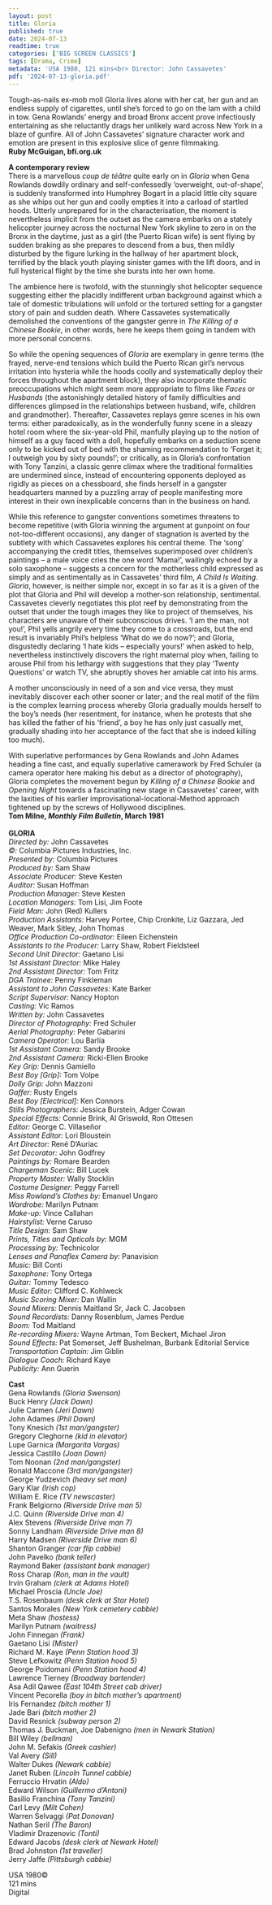 ```yaml
---
layout: post
title: Gloria
published: true
date: 2024-07-13
readtime: true
categories: ['BIG SCREEN CLASSICS']
tags: [Drama, Crime]
metadata: 'USA 1980, 121 mins<br> Director: John Cassavetes'
pdf: '2024-07-13-gloria.pdf'
---
```


Tough-as-nails ex-mob moll Gloria lives alone with her cat, her gun and an endless supply of cigarettes, until she’s forced to go on the lam with a child in tow. Gena Rowlands’ energy and broad Bronx accent prove infectiously entertaining as she reluctantly drags her unlikely ward across New York in a blaze of gunfire. All of John Cassavetes’ signature character work and emotion are present in this explosive slice of genre filmmaking.  
**Ruby McGuigan, bfi.org.uk**  

**A contemporary review**  
There is a marvellous _coup de téâtre_ quite early on in _Gloria_ when Gena Rowlands dowdily ordinary and self-confessedly ‘overweight, out-of-shape’, is suddenly transformed into Humphrey Bogart in a placid little city square as she whips out her gun and coolly empties it into a carload of startled hoods. Utterly unprepared for in the characterisation, the moment is nevertheless implicit from the outset as the camera embarks on a stately helicopter journey across the nocturnal New York skyline to zero in on the Bronx in the daytime, just as a girl (the Puerto Rican wife) is sent flying by sudden braking as she prepares to descend from a bus, then mildly disturbed by the figure lurking in the hallway of her apartment block, terrified by the black youth playing sinister games with the lift doors, and in full hysterical flight by the time she bursts into her own home.

The ambience here is twofold, with the stunningly shot helicopter sequence suggesting either the placidly indifferent urban background against which a tale of domestic tribulations will unfold or the tortured setting for a gangster story of pain and sudden death. Where Cassavetes systematically demolished the conventions of the gangster genre in _The Killing of a Chinese Bookie_, in other words, here he keeps them going in tandem with more personal concerns.

So while the opening sequences of _Gloria_ are exemplary in genre terms (the frayed, nerve-end tensions which build the Puerto Rican girl’s nervous irritation into hysteria while the hoods coolly and systematically deploy their forces throughout the apartment block), they also incorporate thematic preoccupations which might seem more appropriate to films like _Faces_ or _Husbands_ (the astonishingly detailed history of family difficulties and differences glimpsed in the relationships between husband, wife, children and grandmother). Thereafter, Cassavetes replays genre scenes in his own terms: either paradoxically, as in the wonderfully funny scene in a sleazy hotel room where the six-year-old Phil, manfully playing up to the notion of himself as a guy faced with a doll, hopefully embarks on a seduction scene only to be kicked out of bed with the shaming recommendation to ‘Forget it; I outweigh you by sixty pounds!’; or critically, as in Gloria’s confrontation with Tony Tanzini, a classic genre climax where the traditional formalities are undermined since, instead of encountering opponents deployed as rigidly as pieces on a chessboard, she finds herself in a gangster headquarters manned by a puzzling array of people manifesting more interest in their own inexplicable concerns than in the business on hand.

While this reference to gangster conventions sometimes threatens to become repetitive (with Gloria winning the argument at gunpoint on four not-too-different occasions), any danger of stagnation is averted by the subtlety with which Cassavetes explores his central theme. The ‘song’ accompanying the credit titles, themselves superimposed over children’s paintings – a male voice cries the one word ‘Mama!’, wailingly echoed by a solo saxophone – suggests a concern for the motherless child expressed as simply and as sentimentally as in Cassavetes’ third film, _A Child Is Waiting_. _Gloria_, however, is neither simple nor, except in so far as it is a given of the plot that Gloria and Phil will develop a mother-son relationship, sentimental. Cassavetes cleverly negotiates this plot reef by demonstrating from the outset that under the tough images they like to project of themselves, his characters are unaware of their subconscious drives. ‘I am the man, not you!’, Phil yells angrily every time they come to a crossroads, but the end result is invariably Phil’s helpless ‘What do we do now?’; and Gloria, disgustedly declaring ‘I hate kids – especially yours!’ when asked to help, nevertheless instinctively discovers the right maternal ploy when, failing to arouse Phil from his lethargy with suggestions that they play ‘Twenty Questions’ or watch TV, she abruptly shoves her amiable cat into his arms.

A mother unconsciously in need of a son and vice versa, they must inevitably discover each other sooner or later; and the real motif of the film is the complex learning process whereby Gloria gradually moulds herself to the boy’s needs (her resentment, for instance, when he protests that she has killed the father of his ‘friend’, a boy he has only just casually met, gradually shading into her acceptance of the fact that she is indeed killing too much).

With superlative performances by Gena Rowlands and John Adames heading a fine cast, and equally superlative camerawork by Fred Schuler (a camera operator here making his debut as a director of photography), Gloria completes the movement begun by _Killing of a Chinese Bookie_ and _Opening Night_ towards a fascinating new stage in Cassavetes’ career, with the laxities of his earlier improvisational-locational-Method approach tightened up by the screws of Hollywood disciplines.  
**Tom Milne, _Monthly Film Bulletin_, March 1981**  
<br>
**GLORIA**  
_Directed by:_ John Cassavetes  
_©:_ Columbia Pictures Industries, Inc.  
_Presented by:_ Columbia Pictures  
_Produced by:_ Sam Shaw  
_Associate Producer:_ Steve Kesten  
_Auditor:_ Susan Hoffman  
_Production Manager:_ Steve Kesten  
_Location Managers:_ Tom Lisi, Jim Foote  
_Field Man:_ John (Red) Kullers  
_Production Assistants:_ Harvey Portee, Chip Cronkite, Liz Gazzara, Jed Weaver, Mark Sitley, John Thomas  
_Office Production Co-ordinator:_ Eileen Eichenstein  
_Assistants to the Producer:_ Larry Shaw, Robert Fieldsteel  
_Second Unit Director:_ Gaetano Lisi  
_1st Assistant Director:_ Mike Haley  
_2nd Assistant Director:_ Tom Fritz  
_DGA Trainee:_ Penny Finkleman  
_Assistant to John Cassavetes:_ Kate Barker  
_Script Supervisor:_ Nancy Hopton  
_Casting:_ Vic Ramos  
_Written by:_ John Cassavetes  
_Director of Photography:_ Fred Schuler  
_Aerial Photography:_ Peter Gabarini  
_Camera Operator:_ Lou Barlia  
_1st Assistant Camera:_ Sandy Brooke  
_2nd Assistant Camera:_ Ricki-Ellen Brooke  
_Key Grip:_ Dennis Gamiello  
_Best Boy [Grip]:_ Tom Volpe  
_Dolly Grip:_ John Mazzoni  
_Gaffer:_ Rusty Engels  
_Best Boy [Electrical]:_ Ken Connors  
_Stills Photographers:_ Jessica Burstein, Adger Cowan  
_Special Effects:_ Connie Brink, Al Griswold, Ron Ottesen  
_Editor:_ George C. Villaseñor  
_Assistant Editor:_ Lori Bloustein  
_Art Director:_ René D’Auriac  
_Set Decorator:_ John Godfrey  
_Paintings by:_ Romare Bearden  
_Chargeman Scenic:_ Bill Lucek  
_Property Master:_ Wally Stocklin  
_Costume Designer:_ Peggy Farrell  
_Miss Rowland’s Clothes by:_ Emanuel Ungaro  
_Wardrobe:_ Marilyn Putnam  
_Make-up:_ Vince Callahan  
_Hairstylist:_ Verne Caruso  
_Title Design:_ Sam Shaw  
_Prints, Titles and Opticals by:_ MGM  
_Processing by:_ Technicolor  
_Lenses and Panaflex Camera by:_ Panavision  
_Music:_ Bill Conti  
_Saxophone:_ Tony Ortega  
_Guitar:_ Tommy Tedesco  
_Music Editor:_ Clifford C. Kohlweck  
_Music Scoring Mixer:_ Dan Wallin  
_Sound Mixers:_ Dennis Maitland Sr, Jack C. Jacobsen  
_Sound Recordists:_ Danny Rosenblum, James Perdue  
_Boom:_ Tod Maitland  
_Re-recording Mixers:_ Wayne Artman, Tom Beckert, Michael Jiron  
_Sound Effects:_ Pat Somerset, Jeff Bushelman, Burbank Editorial Service  
_Transportation Captain:_ Jim Giblin  
_Dialogue Coach:_ Richard Kaye  
_Publicity:_ Ann Guerin  

**Cast**  
Gena Rowlands _(Gloria Swenson)_  
Buck Henry _(Jack Dawn)_  
Julie Carmen _(Jeri Dawn)_  
John Adames _(Phil Dawn)_  
Tony Knesich _(1st man/gangster)_  
Gregory Cleghorne _(kid in elevator)_  
Lupe Garnica _(Margarita Vargas)_  
Jessica Castillo _(Joan Dawn)_  
Tom Noonan _(2nd man/gangster)_  
Ronald Maccone _(3rd man/gangster)_  
George Yudzevich _(heavy set man)_  
Gary Klar _(Irish cop)_  
William E. Rice _(TV newscaster)_  
Frank Belgiorno _(Riverside Drive man 5)_  
J.C. Quinn _(Riverside Drive man 4)_  
Alex Stevens _(Riverside Drive man 7)_  
Sonny Landham _(Riverside Drive man 8)_  
Harry Madsen _(Riverside Drive man 6)_  
Shanton Granger _(car flip cabbie)_  
John Pavelko _(bank teller)_  
Raymond Baker _(assistant bank manager)_  
Ross Charap _(Ron, man in the vault)_  
Irvin Graham _(clerk at Adams Hotel)_  
Michael Proscia _(Uncle Joe)_  
T.S. Rosenbaum _(desk clerk at Star Hotel)_  
Santos Morales _(New York cemetery cabbie)_  
Meta Shaw _(hostess)_  
Marilyn Putnam _(waitress)_  
John Finnegan _(Frank)_  
Gaetano Lisi _(Mister)_  
Richard M. Kaye _(Penn Station hood 3)_  
Steve Lefkowitz _(Penn Station hood 5)_  
George Poidomani _(Penn Station hood 4)_  
Lawrence Tierney _(Broadway bartender)_  
Asa Adil Qawee _(East 104th Street cab driver)_  
Vincent Pecorella _(boy in bitch mother’s apartment)_  
Iris Fernandez _(bitch mother 1)_  
Jade Bari _(bitch mother 2)_  
David Resnick _(subway person 2)_  
Thomas J. Buckman, Joe Dabenigno _(men in Newark Station)_  
Bill Wiley _(bellman)_  
John M. Sefakis _(Greek cashier)_  
Val Avery _(Sill)_  
Walter Dukes _(Newark cabbie)_  
Janet Ruben _(Lincoln Tunnel cabbie)_  
Ferruccio Hrvatin _(Aldo)_  
Edward Wilson _(Guillermo d’Antoni)_  
Basilio Franchina _(Tony Tanzini)_  
Carl Levy _(Milt Cohen)_  
Warren Selvaggi _(Pat Donovan)_  
Nathan Seril _(The Baron)_  
Vladimir Drazenovic _(Tonti)_  
Edward Jacobs _(desk clerk at Newark Hotel)_  
Brad Johnston _(1st traveller)_  
Jerry Jaffe _(Pittsburgh cabbie)_  

USA 1980©  
121 mins  
Digital  
<!--stackedit_data:
eyJoaXN0b3J5IjpbLTIxMDM5MTE4OF19
-->